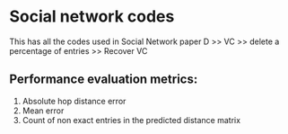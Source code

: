 # Social network codes

This has all the codes used in Social Network paper
D >> VC >> delete a percentage of entries >> Recover VC 


## Performance evaluation metrics:
1. Absolute hop distance error
2. Mean error
3. Count of non exact entries in the predicted distance matrix
